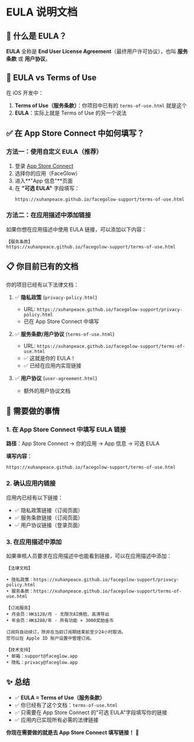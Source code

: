 # EULA 说明文档

## 📝 什么是 EULA？

**EULA** 全称是 **End User License Agreement**（最终用户许可协议），也叫 **服务条款** 或 **用户协议**。

## 🎯 EULA vs Terms of Use

在 iOS 开发中：

1. **Terms of Use（服务条款）**：你项目中已有的 `terms-of-use.html` 就是这个
2. **EULA**：实际上就是 Terms of Use 的另一个说法

## ✅ 在 App Store Connect 中如何填写？

### 方法一：使用自定义 EULA（推荐）

1. 登录 [App Store Connect](https://appstoreconnect.apple.com)
2. 选择你的应用（FaceGlow）
3. 进入**"App 信息"**页面
4. 在 **"可选 EULA"** 字段填写：
   ```
   https://xuhanpeace.github.io/facegolow-support/terms-of-use.html
   ```

### 方法二：在应用描述中添加链接

如果你想在应用描述中使用 EULA 链接，可以添加以下内容：

```
【服务条款】
https://xuhanpeace.github.io/facegolow-support/terms-of-use.html
```

## 📋 你目前已有的文档

你的项目已经有以下法律文档：

1. ✅ **隐私政策** (`privacy-policy.html`)
   - URL: `https://xuhanpeace.github.io/facegolow-support/privacy-policy.html`
   - 已在 App Store Connect 中填写

2. ✅ **服务条款/用户协议** (`terms-of-use.html`)
   - URL: `https://xuhanpeace.github.io/facegolow-support/terms-of-use.html`
   - ✅ 这就是你的 EULA！
   - ✅ 已经在应用内实现链接

3. ✅ **用户协议** (`user-agreement.html`)
   - 额外的用户协议文档

## 🚀 需要做的事情

### 1. 在 App Store Connect 中填写 EULA 链接

**路径**：App Store Connect → 你的应用 → App 信息 → 可选 EULA

**填写内容**：
```
https://xuhanpeace.github.io/facegolow-support/terms-of-use.html
```

### 2. 确认应用内链接

应用内已经有以下链接：
- ✅ 隐私政策链接（订阅页面）
- ✅ 服务条款链接（订阅页面）
- ✅ 用户协议链接（登录页面）

### 3. 在应用描述中添加

如果审核人员要求在应用描述中也能看到链接，可以在应用描述中添加：

```
【法律文档】

• 隐私政策：https://xuhanpeace.github.io/facegolow-support/privacy-policy.html
• 服务条款：https://xuhanpeace.github.io/facegolow-support/terms-of-use.html

【订阅服务】
• 月会员：HK$128/月 - 无限次AI换脸、高清导出
• 年会员：HK$288/年 - 所有功能 + 3000奖励金币

订阅将自动续订，除非在当前订阅期结束前至少24小时取消。
您可以在 Apple ID 账户设置中管理订阅。

【技术支持】
• 邮箱：support@faceglow.app
• 隐私：privacy@faceglow.app
```

## ✨ 总结

- ✅ **EULA = Terms of Use（服务条款）**
- ✅ 你已经有了这个文档：`terms-of-use.html`
- ✅ 只需要在 App Store Connect 的"可选 EULA"字段填写你的链接
- ✅ 应用内已实现所有必需的法律链接

**你现在需要做的就是去 App Store Connect 填写链接！** 🎉

